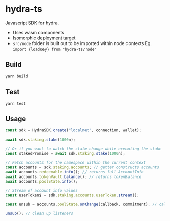 # hydra-ts

Javascript SDK for hydra.

- Uses wasm components
- Isomorphic deployment target
- `src/node` folder is built out to be imported within node contexts Eg. `import {loadKey} from "hydra-ts/node"`

## Build

`yarn build`

## Test

`yarn test`

## Usage

```ts
const sdk = HydraSDK.create("localnet", connection, wallet);

await sdk.staking.stake(1000n);

// Or if you want to watch the state change while executing the stake
const stakedPromise = await sdk.staking.stake(1000n);

// Fetch accounts for the namespace within the current context
const accounts = sdk.staking.accounts; // getter constructs accounts
await accounts.redeemable.info(); // returns full AccountInfo
await accounts.tokenVault.balance(); // returns tokenBalance
await accounts.poolState.info();

// Stream of account info values
const userToken$ = sdk.staking.accounts.userToken.stream();

const unsub = accounts.poolState.onChange(callback, commitment); // callback (commitment is optional)

unsub(); // clean up listeners
```
